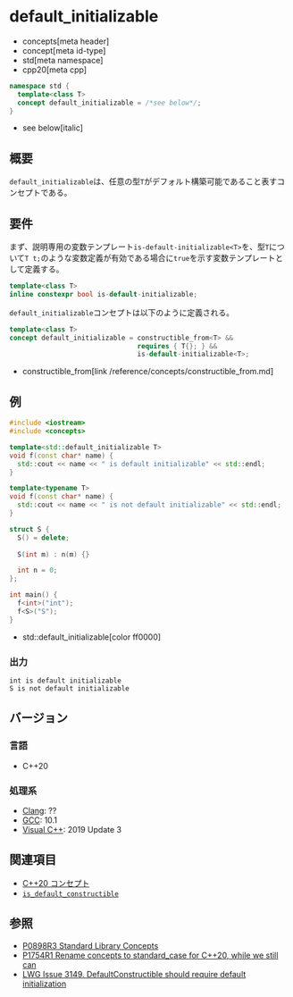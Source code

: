 # default_initializable
* concepts[meta header]
* concept[meta id-type]
* std[meta namespace]
* cpp20[meta cpp]

```cpp
namespace std {
  template<class T>
  concept default_initializable = /*see below*/;
}
```
* see below[italic]

## 概要

`default_initializable`は、任意の型`T`がデフォルト構築可能であること表すコンセプトである。


## 要件

まず、説明専用の変数テンプレート`is-default-initializable<T>`を、型`T`について`T t;`のような変数定義が有効である場合に`true`を示す変数テンプレートとして定義する。

```cpp
template<class T>
inline constexpr bool is-default-initializable;
```

`default_initializable`コンセプトは以下のように定義される。

```cpp
template<class T>
concept default_initializable = constructible_from<T> &&
                                requires { T{}; } &&
                                is-default-initializable<T>;
```
* constructible_from[link /reference/concepts/constructible_from.md]


## 例
```cpp example
#include <iostream>
#include <concepts>

template<std::default_initializable T>
void f(const char* name) {
  std::cout << name << " is default initializable" << std::endl;
}

template<typename T>
void f(const char* name) {
  std::cout << name << " is not default initializable" << std::endl;
}

struct S {
  S() = delete;
  
  S(int m) : n(m) {}

  int n = 0;
};

int main() {
  f<int>("int");
  f<S>("S");
}
```
* std::default_initializable[color ff0000]

### 出力
```
int is default initializable
S is not default initializable
```

## バージョン
### 言語
- C++20

### 処理系
- [Clang](/implementation.md#clang): ??
- [GCC](/implementation.md#gcc): 10.1
- [Visual C++](/implementation.md#visual_cpp): 2019 Update 3

## 関連項目

- [C++20 コンセプト](/lang/cpp20/concepts.md)
- [`is_default_constructible`](/reference/type_traits/is_default_constructible.md)

## 参照

- [P0898R3 Standard Library Concepts](http://www.open-std.org/jtc1/sc22/wg21/docs/papers/2018/p0898r3.pdf)
- [P1754R1 Rename concepts to standard_case for C++20, while we still can](http://www.open-std.org/jtc1/sc22/wg21/docs/papers/2019/p1754r1.pdf)
- [LWG Issue 3149. DefaultConstructible should require default initialization](https://wg21.cmeerw.net/lwg/issue3149)

